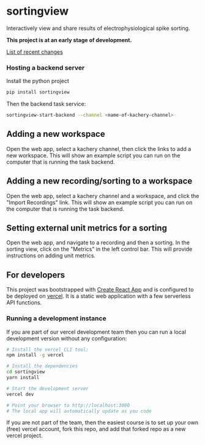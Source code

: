 # sortingview

Interactively view and share results of electrophysiological spike sorting.

**This project is at an early stage of development.**

[List of recent changes](./doc/changelog.md)

### Hosting a backend server

Install the python project

```bash
pip install sortingview
```

Then the backend task service:

```bash
sortingview-start-backend --channel <name-of-kachery-channel>
```

## Adding a new workspace

Open the web app, select a kachery channel, then click the links to add a new workspace. This will show an example script you can run on the computer that is running the task backend.

## Adding a new recording/sorting to a workspace

Open the web app, select a kachery channel and a workspace, and click the "Import Recordings" link. This will show an example script you can run on the computer that is running the task backend.

## Setting external unit metrics for a sorting

Open the web app, and navigate to a recording and then a sorting. In the sorting view, click on the "Metrics" in the left control bar. This will provide instructions on adding unit metrics.

## For developers

This project was bootstrapped with [Create React App](https://github.com/facebook/create-react-app) and is configured to be deployed on [vercel](https://vercel.com). It is a static web application with a few serverless API functions.

### Running a development instance

If you are part of our vercel development team then you can run a local development version without any configuration:

```bash
# Install the vercel CLI tool:
npm install -g vercel

# Install the dependencies
cd sortingview
yarn install

# Start the development server
vercel dev

# Point your browser to http://localhost:3000
# The local app will automatically update as you code
```

If you are not part of the team, then the easiest course is to set up your own (free) vercel account, fork this repo, and add that forked repo as a new vercel project.


